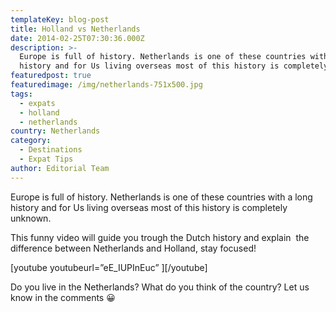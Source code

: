 ```yaml
---
templateKey: blog-post
title: Holland vs Netherlands
date: 2014-02-25T07:30:36.000Z
description: >-
  Europe is full of history. Netherlands is one of these countries with a long
  history and for Us living overseas most of this history is completely unknown.
featuredpost: true
featuredimage: /img/netherlands-751x500.jpg
tags:
  - expats
  - holland
  - netherlands
country: Netherlands
category:
  - Destinations
  - Expat Tips
author: Editorial Team
---
```


Europe is full of history. Netherlands is one of these countries with a long history and for Us living overseas most of this history is completely unknown.

This funny video will guide you trough the Dutch history and explain  the difference between Netherlands and Holland, stay focused!

\[youtube youtubeurl=&#8221;eE_IUPInEuc&#8221; \]\[/youtube\]

Do you live in the Netherlands? What do you think of the country? Let us know in the comments 😀

&nbsp;

&nbsp;

&nbsp;

&nbsp;
